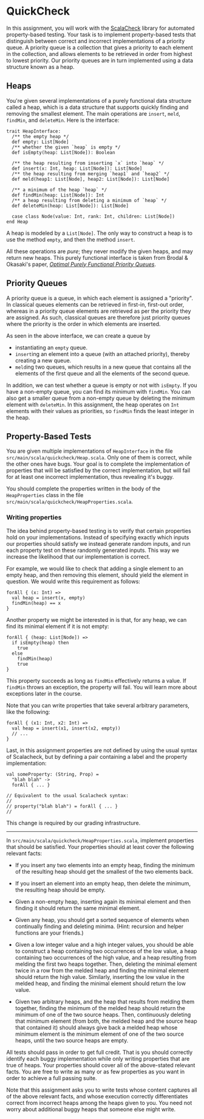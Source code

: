 # QuickCheck

In this assignment, you will work with the
[ScalaCheck](https://github.com/typelevel/scalacheck/blob/master/doc/UserGuide.md)
library for automated property-based testing. Your task is to implement property-based tests that distinguish between correct and incorrect implementations of a priority queue. A priority queue is a collection that gives a priority to each element in the collection, and allows elements to be retrieved in order from highest to lowest priority. Our priority queues are in turn implemented using a data structure known as a heap.

## Heaps

You're given several implementations of a purely functional data
structure called a heap, which is a data structure that supports quickly finding and removing the smallest element. The main operations are `insert`, `meld`,
`findMin`, and `deleteMin`. Here is the interface:

    trait HeapInterface:
      /** the empty heap */
      def empty: List[Node]
      /** whether the given `heap` is empty */
      def isEmpty(heap: List[Node]): Boolean

      /** the heap resulting from inserting `x` into `heap` */
      def insert(x: Int, heap: List[Node]): List[Node]
      /** the heap resulting from merging `heap1` and `heap2` */
      def meld(heap1: List[Node], heap2: List[Node]): List[Node]

      /** a minimum of the heap `heap` */
      def findMin(heap: List[Node]): Int
      /** a heap resulting from deleting a minimum of `heap` */
      def deleteMin(heap: List[Node]): List[Node]

      case class Node(value: Int, rank: Int, children: List[Node])
    end Heap

A heap is modeled by a `List[Node]`. The only way to construct a heap is
to use the method `empty`, and then the method `insert`.

All these operations are _pure_; they never modify the given heaps,
and may return new heaps. This purely functional interface is taken
from Brodal & Okasaki's paper, [_Optimal Purely Functional Priority Queues_](http://www.brics.dk/RS/96/37/BRICS-RS-96-37.pdf).

## Priority Queues

A priority queue is a queue, in which each element is assigned a "priority". In
classical queues elements can be retrieved in first-in, first-out order, whereas
in a priority queue elements are retrieved as per the priority they are assigned.
As such, classical queues are therefore just priority queues where the priority is
the order in which elements are inserted.

As seen in the above interface, we can create a queue by

  * instantiating an `empty` queue.
  * `insert`ing an element into a queue (with an attached priority), thereby creating
  a new queue.
  * `meld`ing two queues, which results in a new queue that contains all the elements of the
  first queue and all the elements of the second queue.

In addition, we can test whether a queue is empty or not with `isEmpty`. If
you have a non-empty queue, you can find its minimum with `findMin`. You can also
get a smaller queue from a non-empty queue by deleting the minimum element with
`deleteMin`. In this assignment, the heap operates on `Int` elements with their
values as priorities, so `findMin` finds the least integer in the heap.

## Property-Based Tests

You are given multiple implementations of `HeapInterface` in the file
`src/main/scala/quickcheck/Heap.scala`. Only one of them is correct, while
the other ones have bugs. Your goal is to complete the implementation of
properties that will be satisfied by the correct implementation, but will
fail for at least one incorrect implementation, thus revealing it's buggy.

You should complete the properties written in the body of the `HeapProperties`
class in the file `src/main/scala/quickcheck/HeapProperties.scala`.

### Writing properties

The idea behind
property-based testing is to verify that certain properties hold on your
implementations. Instead of specifying exactly which inputs our properties should
satisfy we instead generate random inputs, and run each property test on these
randomly generated inputs. This way we increase the likelihood that our implementation
is correct.

For example, we would like to check that adding a single element to an empty heap,
and then removing this element, should yield the element in question. We would
write this requirement as follows:

    forAll { (x: Int) =>
      val heap = insert(x, empty)
      findMin(heap) == x
    }

Another property we might be interested in is that, for any heap, we can find its
minimal element if it is not empty:

    forAll { (heap: List[Node]) =>
      if isEmpty(heap) then
        true
      else
        findMin(heap)
        true
    }

This property succeeds as long as `findMin` effectively returns a value. If `findMin`
throws an exception, the property will fail. You will learn more about exceptions
later in the course.

Note that you can write properties that take several arbitrary parameters, like the
following:

~~~
forAll { (x1: Int, x2: Int) =>
  val heap = insert(x1, insert(x2, empty))
  // ...
}
~~~

Last, in this assignment properties are not defined by using the usual syntax of
Scalacheck, but by defining a pair containing a label and the property implementation:

~~~
val someProperty: (String, Prop) =
  "blah blah" ->
  forAll { ... }
  
// Equivalent to the usual Scalacheck syntax:
//
// property("blah blah") = forAll { ... }
//
~~~

This change is required by our grading infrastructure.

---

In `src/main/scala/quickcheck/HeapProperties.scala`, implement properties that
should be satisfied. Your properties should at least cover the following relevant facts:

  * If you insert any two elements into an empty heap, finding the
  minimum of the resulting heap should get the smallest of the two
  elements back.

  * If you insert an element into an empty heap, then delete the
  minimum, the resulting heap should be empty.

  * Given a non-empty heap, inserting again its minimal element and then
    finding it should return the same minimal element.

  * Given any heap, you should get a sorted sequence of elements when
  continually finding and deleting minima. (Hint: recursion and helper
  functions are your friends.)
    
  * Given a low integer value and a high integer values, you should
    be able to construct a heap containing two occurrences of the low 
    value, a heap containing two occurrences of the high value, and
    a heap resulting from melding the first two heaps together. Then,
    deleting the minimal element twice in a row from the melded heap
    and finding the minimal element should return the high value.
    Similarly, inserting the low value in the melded heap, and finding
    the minimal element should return the low value.

  * Given two arbitrary heaps, and the heap that results from melding
  them together, finding the minimum of the melded heap should return
  the minimum of one of the two source heaps. Then,
  continuously deleting that minimum element (from both, the melded
  heap and the source heap that contained it) should always give
  back a melded heap whose minimum element is the minimum element of
  one of the two source heaps, until the two source heaps are empty.


All tests should pass in order to get full credit.  That is you should
correctly identify each buggy implementation while only writing
properties that are true of heaps. Your properties should cover all of the above-stated relevant facts.
You are free to write as many or as few properties as you want in order to achieve a full passing suite.

Note that this assignment asks you to write tests whose content captures all of the above relevant facts,
and whose execution correctly differentiates correct from incorrect heaps among the heaps given to you.
You need not worry about additional buggy heaps that someone else might write.
